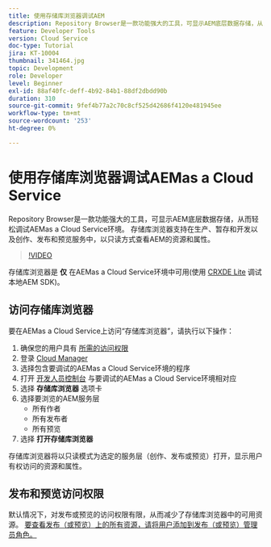 ```yaml
---
title: 使用存储库浏览器调试AEM
description: Repository Browser是一款功能强大的工具，可显示AEM底层数据存储，从而轻松调试AEMas a Cloud Service环境。
feature: Developer Tools
version: Cloud Service
doc-type: Tutorial
jira: KT-10004
thumbnail: 341464.jpg
topic: Development
role: Developer
level: Beginner
exl-id: 88af40fc-deff-4b92-84b1-88df2dbdd90b
duration: 310
source-git-commit: 9fef4b77a2c70c8cf525d42686f4120e481945ee
workflow-type: tm+mt
source-wordcount: '253'
ht-degree: 0%

---
```


# 使用存储库浏览器调试AEMas a Cloud Service

Repository Browser是一款功能强大的工具，可显示AEM底层数据存储，从而轻松调试AEMas a Cloud Service环境。 存储库浏览器支持在生产、暂存和开发以及创作、发布和预览服务中，以只读方式查看AEM的资源和属性。

>[!VIDEO](https://video.tv.adobe.com/v/341464?quality=12&learn=on)

存储库浏览器是 __仅__ 在AEMas a Cloud Service环境中可用(使用 [CRXDE Lite](../aem-sdk-local-quickstart/other-tools.md#crxde-lite) 调试本地AEM SDK)。

## 访问存储库浏览器

要在AEMas a Cloud Service上访问“存储库浏览器”，请执行以下操作：

1. 确保您的用户具有 [所需的访问权限](https://experienceleague.adobe.com/docs/experience-manager-cloud-service/content/implementing/developer-tools/repository-browser.html#access-prerequisites)
1. 登录 [Cloud Manager](https://my.cloudmanager.adobe.com)
1. 选择包含要调试的AEMas a Cloud Service环境的程序
1. 打开 [开发人员控制台](./developer-console.md) 与要调试的AEMas a Cloud Service环境相对应
1. 选择 __存储库浏览器__ 选项卡
1. 选择要浏览的AEM服务层
   + 所有作者
   + 所有发布者
   + 所有预览
1. 选择 __打开存储库浏览器__

存储库浏览器将以只读模式为选定的服务层（创作、发布或预览）打开，显示用户有权访问的资源和属性。

## 发布和预览访问权限

默认情况下，对发布或预览的访问权限有限，从而减少了存储库浏览器中的可用资源。 [要查看发布（或预览）上的所有资源，请将用户添加到发布（或预览）管理员角色。](https://experienceleague.adobe.com/docs/experience-manager-cloud-service/content/implementing/developer-tools/repository-browser.html#navigate-the-hierarchy)

